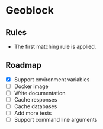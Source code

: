 # Geoblock

## Rules

- The first matching rule is applied.

## Roadmap

- [x] Support environment variables
- [ ] Docker image
- [ ] Write documentation
- [ ] Cache responses
- [ ] Cache databases
- [ ] Add more tests
- [ ] Support command line arguments
